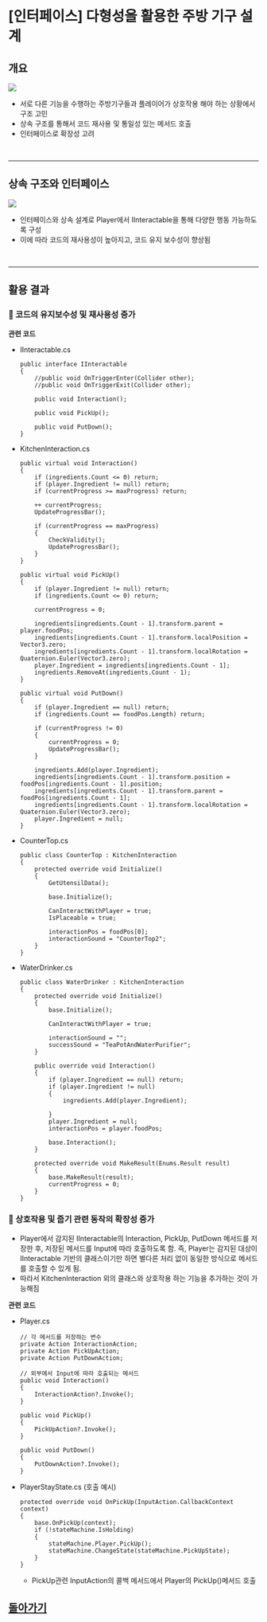 # [인터페이스] 다형성을 활용한 주방 기구 설계

## 개요

![](Image/interface.gif)

- 서로 다른 기능을 수행하는 주방기구들과 플레이어가 상호작용 해야 하는 상황에서 구조 고민
- 상속 구조를 통해서 코드 재사용 및 통일성 있는 메서드 호출
- 인터페이스로 확장성 고려

<br>

---

## 상속 구조와 인터페이스

![](Image/classdiagram.png)

- 인터페이스와 상속 설계로 Player에서 IInteractable을 통해 다양한 행동 가능하도록 구성
- 이에 따라 코드의 재사용성이 높아지고, 코드 유지 보수성이 향상됨

<br>

---

## 활용 결과

### 💫 코드의 유지보수성 및 재사용성 증가

**관련 코드**

- IInteractable.cs
    
    ```
    public interface IInteractable
    {
        //public void OnTriggerEnter(Collider other);
        //public void OnTriggerExit(Collider other);
    
        public void Interaction();
    
        public void PickUp();
    
        public void PutDown();
    }
    ```
    
- KitchenInteraction.cs
    
    ```
    public virtual void Interaction()
    {
        if (ingredients.Count <= 0) return;
        if (player.Ingredient != null) return;
        if (currentProgress >= maxProgress) return;
    
        ++ currentProgress;
        UpdateProgressBar();
    
        if (currentProgress == maxProgress)
        {
            CheckValidity();
            UpdateProgressBar();
        }
    }
    
    public virtual void PickUp()
    {
        if (player.Ingredient != null) return;
        if (ingredients.Count <= 0) return;
    
        currentProgress = 0;
    
        ingredients[ingredients.Count - 1].transform.parent = player.foodPos;
        ingredients[ingredients.Count - 1].transform.localPosition = Vector3.zero;
        ingredients[ingredients.Count - 1].transform.localRotation = Quaternion.Euler(Vector3.zero);
        player.Ingredient = ingredients[ingredients.Count - 1];
        ingredients.RemoveAt(ingredients.Count - 1);
    }
    
    public virtual void PutDown()
    {
        if (player.Ingredient == null) return;
        if (ingredients.Count == foodPos.Length) return;
    
        if (currentProgress != 0)
        {
            currentProgress = 0;
            UpdateProgressBar();
        }
    
        ingredients.Add(player.Ingredient);
        ingredients[ingredients.Count - 1].transform.position = foodPos[ingredients.Count - 1].position;
        ingredients[ingredients.Count - 1].transform.parent = foodPos[ingredients.Count - 1];
        ingredients[ingredients.Count - 1].transform.localRotation = Quaternion.Euler(Vector3.zero);
        player.Ingredient = null;
    }
    ```
    
- CounterTop.cs
    
    ```
    public class CounterTop : KitchenInteraction
    {
        protected override void Initialize()
        {
            GetUtensilData();
    
            base.Initialize();
    
            CanInteractWithPlayer = true;
            IsPlaceable = true;
    
            interactionPos = foodPos[0];
            interactionSound = "CounterTop2";
        }
    }
    ```
    
- WaterDrinker.cs
    
    ```
    public class WaterDrinker : KitchenInteraction
    {
        protected override void Initialize()
        {
            base.Initialize();
    
            CanInteractWithPlayer = true;
    
            interactionSound = "";
            successSound = "TeaPotAndWaterPurifier";
        }
    
        public override void Interaction()
        {
            if (player.Ingredient == null) return;
            if (player.Ingredient != null)
            {
                ingredients.Add(player.Ingredient);
    
            }
            player.Ingredient = null;
            interactionPos = player.foodPos;
    
            base.Interaction();
        }
    
        protected override void MakeResult(Enums.Result result)
        {
            base.MakeResult(result);
            currentProgress = 0;
        }
    }
    ```
    

### 💫 상호작용 및 줍기 관련 동작의 확장성 증가

- Player에서 감지된 IInteractable의 Interaction, PickUp, PutDown 메서드를 저장한 후, 저장된 메서드를 Input에 따라 호출하도록 함. 즉, Player는 감지된 대상이 IInteractable 기반의 클래스이기만 하면 별다른 처리 없이 동일한 방식으로 메서드를 호출할 수 있게 됨.
- 따라서 KitchenInteraction 외의 클래스와 상호작용 하는 기능을 추가하는 것이 가능해짐

**관련 코드**

- Player.cs
    
    ```
    // 각 메서드를 저장하는 변수
    private Action InteractionAction;
    private Action PickUpAction;
    private Action PutDownAction;
    
    // 외부에서 Input에 따라 호출되는 메서드
    public void Interaction()
    {
        InteractionAction?.Invoke();
    }
    
    public void PickUp()
    {
        PickUpAction?.Invoke();
    }
    
    public void PutDown()
    {
        PutDownAction?.Invoke();
    }
    ```
    
- PlayerStayState.cs (호출 예시)
    
    ```
    protected override void OnPickUp(InputAction.CallbackContext context)
    {
        base.OnPickUp(context);
        if (!stateMachine.IsHolding)
        {
            stateMachine.Player.PickUp();
            stateMachine.ChangeState(stateMachine.PickUpState);
        }
    }
    ```
    
    - PickUp관련 InputAction의 콜백 메서드에서 Player의 PickUp()메서드 호출


## [돌아가기](/)
